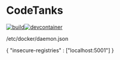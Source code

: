 # CodeTanks
[![build](https://github.com/derrick56007/codetanks/actions/workflows/build.yml/badge.svg)](https://github.com/derrick56007/codetanks/actions/workflows/build.yml)[![devcontainer](https://github.com/derrick56007/codetanks/actions/workflows/devcontainer.yml/badge.svg)](https://github.com/derrick56007/codetanks/actions/workflows/devcontainer.yml)

/etc/docker/daemon.json

{
  "insecure-registries" : ["localhost:5001"]
}
